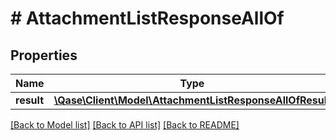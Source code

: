# # AttachmentListResponseAllOf

## Properties

Name | Type | Description | Notes
------------ | ------------- | ------------- | -------------
**result** | [**\Qase\Client\Model\AttachmentListResponseAllOfResult**](AttachmentListResponseAllOfResult.md) |  | [optional]

[[Back to Model list]](../../README.md#models) [[Back to API list]](../../README.md#endpoints) [[Back to README]](../../README.md)
